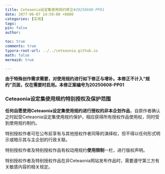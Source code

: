 ```yaml
---
title: Ceteaonia设定集使用规约修正#20250608-PP01
date: 2077-06-07 14:59:00 +0800
categories: [实用]
tags: 
pin: false
author: 

toc: true
comments: true
typora-root-url: ../../ceteaonia.github.io
math: false
mermaid: true

---
```

**由于特殊创作需求需要，对使用规约进行如下修正与增补。本修正不计入“规约”页面，仅在需要时启用。本修正案编号为20250608-PP01**

### Ceteaonia设定集使用规约特别授权及保护范围

**任何自愿使用Ceteaonia设定集使用规约进行授权的非本企划作品**，自原作者确认之时起受Ceteaonia设定集使用规约保护，相应获得所有授权作品使用权，同时受到使用规约制约。

特别授权作者可在公布前享有与其他授权作者同等的演绎权，但不得以任何形式明示或暗示其与主企划的行政关联。

特别授权作者及特别授权作品有权动用规约**使用限制**一栏，进行版权声明。

特别授权作者及特别授权作品在非Ceteaonia网站发布作品时，需要遵守第三方有关敏感内容的相关规定。